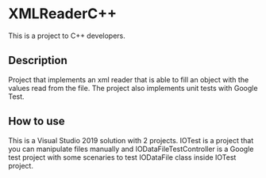 # XMLReaderC++
This is a project to C++ developers.

## Description
Project that implements an xml reader that is able to fill an object with the values ​​read from the file. The project also implements unit tests with Google Test.

## How to use
This is a Visual Studio 2019 solution with 2 projects. IOTest is a project that you can
manipulate files manually and IODataFileTestController is a Google test project with some
scenaries to test IODataFile class inside IOTest project.

